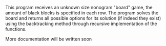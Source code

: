 This program receives an unknown size nonogram "board" game, the amount of black blocks is specified in each row.
The program solves the board and returns all possible options for its solution (if indeed they exist)
using the backtracking method through recursive implementation of the functions.

More documentation will be written soon
